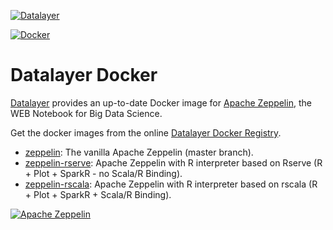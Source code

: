 [![Datalayer](http://datalayer.io/ext/images/logo_horizontal_072ppi.png)](http://datalayer.io)

[![Docker](http://datalayer.io/ext/images/docker-logo-small.png)](https://www.docker.com/)

# Datalayer Docker

[Datalayer](http://datalayer.io) provides an up-to-date Docker image for [Apache Zeppelin](http://zeppelin.incubator.apache.org), the WEB Notebook for Big Data Science.

Get the docker images from the online [Datalayer Docker Registry](https://hub.docker.com/u/datalayer/).

+ [zeppelin](https://hub.docker.com/r/datalayer/zeppelin/): The vanilla Apache Zeppelin (master branch).
+ [zeppelin-rserve](https://hub.docker.com/r/datalayer/zeppelin-rserve/): Apache Zeppelin with R interpreter based on Rserve (R + Plot + SparkR - no Scala/R Binding).
+ [zeppelin-rscala](https://hub.docker.com/r/datalayer/zeppelin-rscala/): Apache Zeppelin with R interpreter based on rscala (R + Plot + SparkR + Scala/R Binding).

[![Apache Zeppelin](http://datalayer.io/ext/images/logo-zeppelin-small.png)](http://zeppelin.incubator.apache.org)
